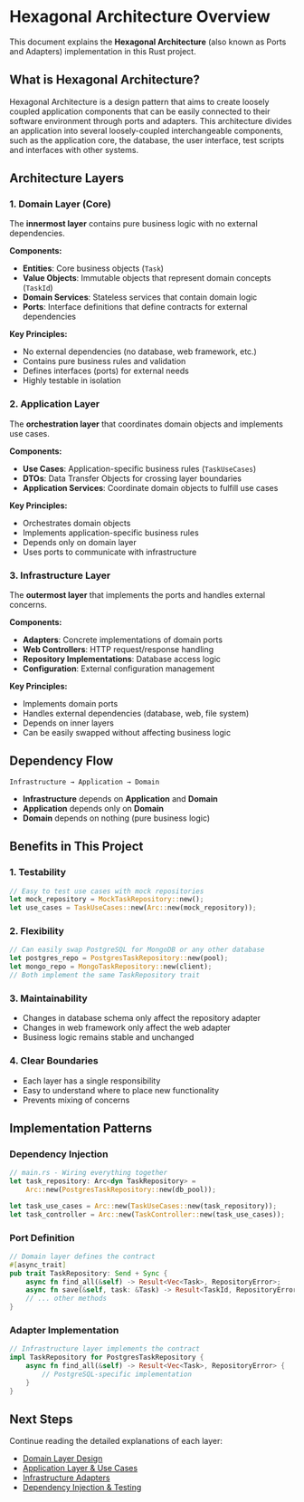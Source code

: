 # Hexagonal Architecture Overview

This document explains the **Hexagonal Architecture** (also known as Ports and Adapters) implementation in this Rust project.

## What is Hexagonal Architecture?

Hexagonal Architecture is a design pattern that aims to create loosely coupled application components that can be easily connected to their software environment through ports and adapters. This architecture divides an application into several loosely-coupled interchangeable components, such as the application core, the database, the user interface, test scripts and interfaces with other systems.

## Architecture Layers

### 1. Domain Layer (Core)

The **innermost layer** contains pure business logic with no external dependencies.

**Components:**
- **Entities**: Core business objects (`Task`)
- **Value Objects**: Immutable objects that represent domain concepts (`TaskId`)
- **Domain Services**: Stateless services that contain domain logic
- **Ports**: Interface definitions that define contracts for external dependencies

**Key Principles:**
- No external dependencies (no database, web framework, etc.)
- Contains pure business rules and validation
- Defines interfaces (ports) for external needs
- Highly testable in isolation

### 2. Application Layer

The **orchestration layer** that coordinates domain objects and implements use cases.

**Components:**
- **Use Cases**: Application-specific business rules (`TaskUseCases`)
- **DTOs**: Data Transfer Objects for crossing layer boundaries
- **Application Services**: Coordinate domain objects to fulfill use cases

**Key Principles:**
- Orchestrates domain objects
- Implements application-specific business rules
- Depends only on domain layer
- Uses ports to communicate with infrastructure

### 3. Infrastructure Layer

The **outermost layer** that implements the ports and handles external concerns.

**Components:**
- **Adapters**: Concrete implementations of domain ports
- **Web Controllers**: HTTP request/response handling
- **Repository Implementations**: Database access logic
- **Configuration**: External configuration management

**Key Principles:**
- Implements domain ports
- Handles external dependencies (database, web, file system)
- Depends on inner layers
- Can be easily swapped without affecting business logic

## Dependency Flow

```
Infrastructure → Application → Domain
```

- **Infrastructure** depends on **Application** and **Domain**
- **Application** depends only on **Domain**
- **Domain** depends on nothing (pure business logic)

## Benefits in This Project

### 1. **Testability**
```rust
// Easy to test use cases with mock repositories
let mock_repository = MockTaskRepository::new();
let use_cases = TaskUseCases::new(Arc::new(mock_repository));
```

### 2. **Flexibility**
```rust
// Can easily swap PostgreSQL for MongoDB or any other database
let postgres_repo = PostgresTaskRepository::new(pool);
let mongo_repo = MongoTaskRepository::new(client);
// Both implement the same TaskRepository trait
```

### 3. **Maintainability**
- Changes in database schema only affect the repository adapter
- Changes in web framework only affect the web adapter
- Business logic remains stable and unchanged

### 4. **Clear Boundaries**
- Each layer has a single responsibility
- Easy to understand where to place new functionality
- Prevents mixing of concerns

## Implementation Patterns

### Dependency Injection
```rust
// main.rs - Wiring everything together
let task_repository: Arc<dyn TaskRepository> = 
    Arc::new(PostgresTaskRepository::new(db_pool));

let task_use_cases = Arc::new(TaskUseCases::new(task_repository));
let task_controller = Arc::new(TaskController::new(task_use_cases));
```

### Port Definition
```rust
// Domain layer defines the contract
#[async_trait]
pub trait TaskRepository: Send + Sync {
    async fn find_all(&self) -> Result<Vec<Task>, RepositoryError>;
    async fn save(&self, task: &Task) -> Result<TaskId, RepositoryError>;
    // ... other methods
}
```

### Adapter Implementation
```rust
// Infrastructure layer implements the contract
impl TaskRepository for PostgresTaskRepository {
    async fn find_all(&self) -> Result<Vec<Task>, RepositoryError> {
        // PostgreSQL-specific implementation
    }
}
```

## Next Steps

Continue reading the detailed explanations of each layer:

- [Domain Layer Design](07_domain_layer.md)
- [Application Layer & Use Cases](08_application_layer.md)
- [Infrastructure Adapters](09_infrastructure_adapters.md)
- [Dependency Injection & Testing](10_dependency_injection_testing.md)